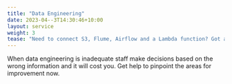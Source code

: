 ```yaml
---
title: "Data Engineering"
date: 2023-04--3T14:30:46+10:00
layout: service
weight: 3
tease: "Need to connect S3, Flume, Airflow and a Lambda function? Got a batch process that runs too long or fails often? Maybe you're less technical but you're sick of hearing that some job failed so you can't run the report you need."
---
```


When data engineering is inadequate staff make decisions based on the wrong information and it will cost you. Get help to pinpoint the areas for improvement now.